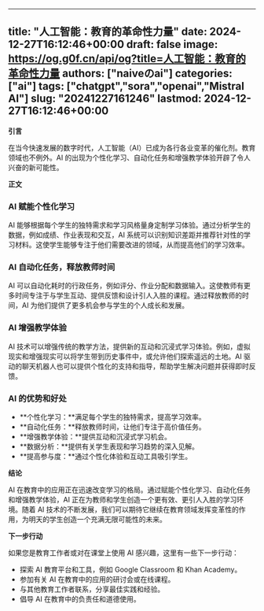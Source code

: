 
---
title: "人工智能：教育的革命性力量"
date: 2024-12-27T16:12:46+00:00
draft: false
image: https://og.g0f.cn/api/og?title=人工智能：教育的革命性力量
authors: ["naiveのai"]
categories: ["ai"]
tags: ["chatgpt","sora","openai","Mistral AI"]
slug: "20241227161246"
lastmod: 2024-12-27T16:12:46+00:00
---
**引言**

在当今快速发展的数字时代，人工智能（AI）已成为各行各业变革的催化剂。教育领域也不例外。AI 的出现为个性化学习、自动化任务和增强教学体验开辟了令人兴奋的新可能性。

**正文**

### AI 赋能个性化学习

AI 能够根据每个学生的独特需求和学习风格量身定制学习体验。通过分析学生的数据，例如成绩、作业表现和交互，AI 系统可以识别知识差距并推荐针对性的学习材料。这使学生能够专注于他们需要改进的领域，从而提高他们的学习效率。

### AI 自动化任务，释放教师时间

AI 可以自动化耗时的行政任务，例如评分、作业分配和数据输入。这使教师有更多时间专注于与学生互动、提供反馈和设计引人入胜的课程。通过释放教师的时间，AI 为他们提供了更多机会参与学生的个人成长和发展。

### AI 增强教学体验

AI 技术可以增强传统的教学方法，提供新的互动和沉浸式学习体验。例如，虚拟现实和增强现实可以将学生带到历史事件中，或允许他们探索遥远的土地。AI 驱动的聊天机器人也可以提供个性化的支持和指导，帮助学生解决问题并获得即时反馈。

### AI 的优势和好处

* **个性化学习：**满足每个学生的独特需求，提高学习效率。
* **自动化任务：**释放教师时间，让他们专注于高价值任务。
* **增强教学体验：**提供互动和沉浸式学习机会。
* **数据分析：**提供有关学生表现和学习趋势的深入见解。
* **提高参与度：**通过个性化体验和互动工具吸引学生。

**结论**

AI 在教育中的应用正在迅速改变学习的格局。通过赋能个性化学习、自动化任务和增强教学体验，AI 正在为教师和学生创造一个更有效、更引人入胜的学习环境。随着 AI 技术的不断发展，我们可以期待它继续在教育领域发挥变革性的作用，为明天的学生创造一个充满无限可能性的未来。

**下一步行动**

如果您是教育工作者或对在课堂上使用 AI 感兴趣，这里有一些下一步行动：

* 探索 AI 教育平台和工具，例如 Google Classroom 和 Khan Academy。
* 参加有关 AI 在教育中的应用的研讨会或在线课程。
* 与其他教育工作者联系，分享最佳实践和经验。
* 倡导 AI 在教育中的负责任和道德使用。